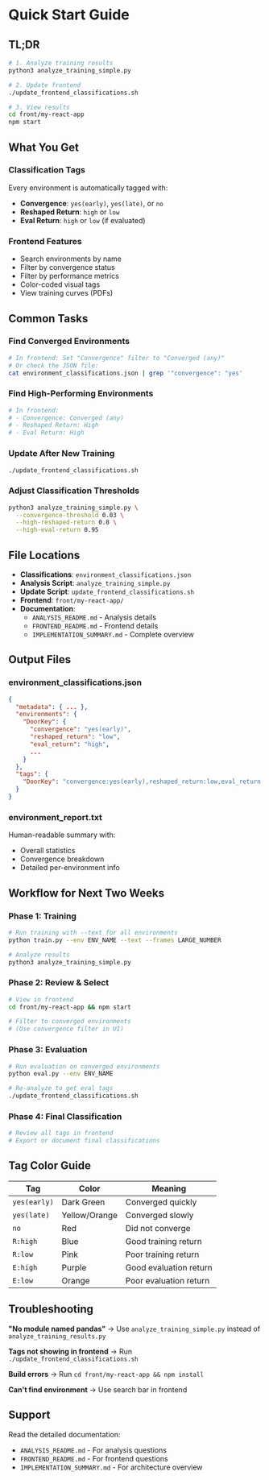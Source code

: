 # Quick Start Guide

## TL;DR

```bash
# 1. Analyze training results
python3 analyze_training_simple.py

# 2. Update frontend
./update_frontend_classifications.sh

# 3. View results
cd front/my-react-app
npm start
```

## What You Get

### Classification Tags
Every environment is automatically tagged with:
- **Convergence**: `yes(early)`, `yes(late)`, or `no`
- **Reshaped Return**: `high` or `low`
- **Eval Return**: `high` or `low` (if evaluated)

### Frontend Features
- Search environments by name
- Filter by convergence status
- Filter by performance metrics
- Color-coded visual tags
- View training curves (PDFs)

## Common Tasks

### Find Converged Environments
```bash
# In frontend: Set "Convergence" filter to "Converged (any)"
# Or check the JSON file:
cat environment_classifications.json | grep '"convergence": "yes'
```

### Find High-Performing Environments
```bash
# In frontend:
# - Convergence: Converged (any)
# - Reshaped Return: High
# - Eval Return: High
```

### Update After New Training
```bash
./update_frontend_classifications.sh
```

### Adjust Classification Thresholds
```bash
python3 analyze_training_simple.py \
  --convergence-threshold 0.03 \
  --high-reshaped-return 0.8 \
  --high-eval-return 0.95
```

## File Locations

- **Classifications**: `environment_classifications.json`
- **Analysis Script**: `analyze_training_simple.py`
- **Update Script**: `update_frontend_classifications.sh`
- **Frontend**: `front/my-react-app/`
- **Documentation**:
  - `ANALYSIS_README.md` - Analysis details
  - `FRONTEND_README.md` - Frontend details
  - `IMPLEMENTATION_SUMMARY.md` - Complete overview

## Output Files

### environment_classifications.json
```json
{
  "metadata": { ... },
  "environments": {
    "DoorKey": {
      "convergence": "yes(early)",
      "reshaped_return": "low",
      "eval_return": "high",
      ...
    }
  },
  "tags": {
    "DoorKey": "convergence:yes(early),reshaped_return:low,eval_return:high"
  }
}
```

### environment_report.txt
Human-readable summary with:
- Overall statistics
- Convergence breakdown
- Detailed per-environment info

## Workflow for Next Two Weeks

### Phase 1: Training
```bash
# Run training with --text for all environments
python train.py --env ENV_NAME --text --frames LARGE_NUMBER

# Analyze results
python3 analyze_training_simple.py
```

### Phase 2: Review & Select
```bash
# View in frontend
cd front/my-react-app && npm start

# Filter to converged environments
# (Use convergence filter in UI)
```

### Phase 3: Evaluation
```bash
# Run evaluation on converged environments
python eval.py --env ENV_NAME

# Re-analyze to get eval tags
./update_frontend_classifications.sh
```

### Phase 4: Final Classification
```bash
# Review all tags in frontend
# Export or document final classifications
```

## Tag Color Guide

| Tag | Color | Meaning |
|-----|-------|---------|
| `yes(early)` | Dark Green | Converged quickly |
| `yes(late)` | Yellow/Orange | Converged slowly |
| `no` | Red | Did not converge |
| `R:high` | Blue | Good training return |
| `R:low` | Pink | Poor training return |
| `E:high` | Purple | Good evaluation return |
| `E:low` | Orange | Poor evaluation return |

## Troubleshooting

**"No module named pandas"**
→ Use `analyze_training_simple.py` instead of `analyze_training_results.py`

**Tags not showing in frontend**
→ Run `./update_frontend_classifications.sh`

**Build errors**
→ Run `cd front/my-react-app && npm install`

**Can't find environment**
→ Use search bar in frontend

## Support

Read the detailed documentation:
- `ANALYSIS_README.md` - For analysis questions
- `FRONTEND_README.md` - For frontend questions
- `IMPLEMENTATION_SUMMARY.md` - For architecture overview
